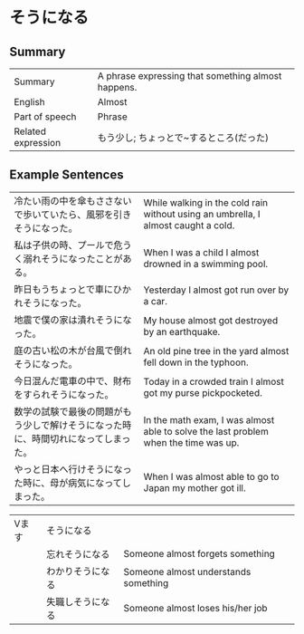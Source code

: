 # そうになる

## Summary

<table><tr>   <td>Summary</td>   <td>A phrase expressing that something almost happens.</td></tr><tr>   <td>English</td>   <td>Almost</td></tr><tr>   <td>Part of speech</td>   <td>Phrase</td></tr><tr>   <td>Related expression</td>   <td>もう少し; ちょっとで~するところ(だった)</td></tr></table>

## Example Sentences

<table><tr>   <td>冷たい雨の中を傘もささないで歩いていたら、風邪を引きそうになった。</td>   <td>While walking in the cold rain without using an umbrella, I almost caught a cold.</td></tr><tr>   <td>私は子供の時、プールで危うく溺れそうになったことがある。</td>   <td>When I was a child I almost drowned in a swimming pool.</td></tr><tr>   <td>昨日もうちょっとで車にひかれそうになった。</td>   <td>Yesterday I almost got run over by a car.</td></tr><tr>   <td>地震で僕の家は潰れそうになった。</td>   <td>My house almost got destroyed by an earthquake.</td></tr><tr>   <td>庭の古い松の木が台風で倒れそうになった。</td>   <td>An old pine tree in the yard almost fell down in the typhoon.</td></tr><tr>   <td>今日混んだ電車の中で、財布をすられそうになった。</td>   <td>Today in a crowded train I almost got my purse pickpocketed.</td></tr><tr>   <td>数学の試験で最後の問題がもう少しで解けそうになった時に、時間切れになってしまった。</td>   <td>In the math exam, I was almost able to solve the last problem when the time was up.</td></tr><tr>   <td>やっと日本へ行けそうになった時に、母が病気になってしまった。</td>   <td>When I was almost able to go to Japan my mother got ill.</td></tr></table>

<table class="table"> <tbody><tr class="tr head"><td class="td"><span class="bold">Vます</span></td><td class="td"><span class="concept">そうになる</span></td><td class="td"></td></tr><tr class="tr"><td class="td"></td><td class="td"><span>忘れ</span><span class="concept">そうになる</span></td><td class="td"><span>Someone almost forgets something</span></td></tr><tr class="tr"><td class="td"></td><td class="td"><span>わかり</span><span class="concept">そうになる</span></td><td class="td"><span>Someone almost understands something</span></td></tr><tr class="tr"><td class="td"></td><td class="td"><span>失職し</span><span class="concept">そうになる</span></td><td class="td"><span>Someone almost loses his/her job</span></td></tr></tbody></table>

